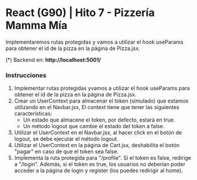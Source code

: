 # React (G90) | Hito 7 - Pizzería Mamma Mía
Implementaremos rutas protegidas y vamos a utilizar el hook useParams para obtener el id de la pizza en la página de Pizza.jsx.


(*) Backend en: **http://localhost:5001/**

###  Instrucciones
1. Implementar rutas protegidas yvamos a utilizar el hook useParams para obtener el id de la pizza en la página de Pizza.jsx.
2. Crear un UserContext para almacenar el token (simulado) que estamos utilizando en el Navbar.jsx, El context tiene que tener las siguientes características:
   - Un estado que almacene el token, por defecto, estará en true.
   - Un método logout que cambie el estado del token a false.
4. Utilizar el UserContext en el Navbar.jsx, al hacer click en el botón de logout, se debe ejecutar el método logout.
5. Utilizar el UserContext en la página de Cart.jsx, deshabilita el botón "pagar" en caso de que el token sea false.
6. Implementa la ruta protegida para "/profile". Si el token es false, redirige a "/login". Además, si el token es true, los usuarios no deberían poder acceder a la página de login y register (los puedes redirigir al home).